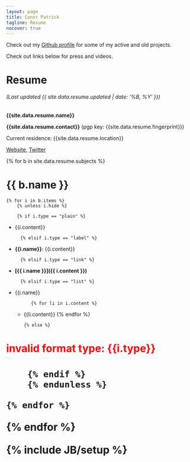 ```yaml
---
layout: page
title: Conor Patrick
tagline: Resume
nocover: true
---
```


Check out my [Github profile]({{site.social[1].url}}) for some of my active and old projects.  

Check out links below for press and videos.

Resume
======

###### (Last updated {{ site.data.resume.updated | date: '%B, %Y' }})

**{{site.data.resume.name}}**

**{{site.data.resume.contact}}**    (pgp key: {{site.data.resume.fingerprint}})

Current residence: {{site.data.resume.location}}

[Website]({{site.data.resume.website}}), [Twitter](https://twitter.com/{{site.data.resume.twitter}})


{% for b in site.data.resume.subjects %}


{{ b.name }}
===========


    {% for i in b.items %}
        {% unless i.hide %}

        {% if i.type == "plain" %}

* {{i.content}}

        {% elsif i.type == "label" %}

* **{{i.name}}**: {{i.content}}
        
        {% elsif i.type == "link" %}

* **[{{ i.name }}]({{ i.content }})**

        {% elsif i.type == "list" %}

* {{i.name}}

            {% for li in i.content %}
  * {{li.content}}
            {% endfor %}

        {% else %}
    
<h1 style="color:red;">invalid format type: {{i.type}}<h1>

        {% endif %}
        {% endunless %}

    {% endfor %}


{% endfor %}

{% include JB/setup %}
